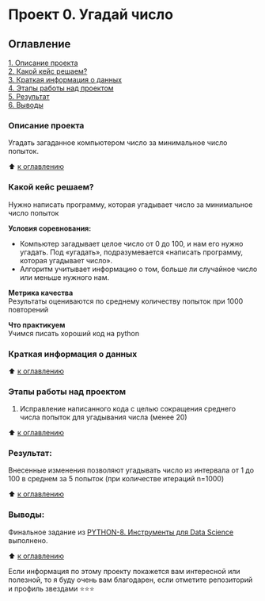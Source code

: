 # Проект 0. Угадай число

## Оглавление  
[1. Описание проекта](https://github.com/IgorA62/Project0/blob/main/README.md#Описание-проекта)  
[2. Какой кейс решаем?](https://github.com/IgorA62/Project0/blob/main/README.md#Какой-кейс-решаем)  
[3. Краткая информация о данных](https://github.com/IgorA62/Project0/blob/main/README.md#Краткая-информация-о-данных)  
[4. Этапы работы над проектом](https://github.com/IgorA62/Project0/blob/main/README.md#Этапы-работы-над-проектом)  
[5. Результат](https://github.com/IgorA62/Project0/blob/main/README.md#Результат)    
[6. Выводы](https://github.com/IgorA62/Project0/blob/main/README.md#Выводы) 

### Описание проекта    
Угадать загаданное компьютером число за минимальное число попыток.

:arrow_up: [к оглавлению](https://github.com/IgorA62/Project0/blob/main/README.md#Оглавление)


### Какой кейс решаем?    
Нужно написать программу, которая угадывает число за минимальное число попыток

**Условия соревнования:**  
- Компьютер загадывает целое число от 0 до 100, и нам его нужно угадать. Под «угадать», подразумевается «написать программу, которая угадывает число».
- Алгоритм учитывает информацию о том, больше ли случайное число или меньше нужного нам.

**Метрика качества**     
Результаты оцениваются по среднему количеству попыток при 1000 повторений

**Что практикуем**     
Учимся писать хороший код на python


### Краткая информация о данных

  
:arrow_up: [к оглавлению](https://github.com/IgorA62/Project0/blob/main/README.md#Оглавление)


### Этапы работы над проектом  
1. Исправление написанного кода с целью сокращения среднего числа попыток для угадывания числа (менее 20) 

:arrow_up: [к оглавлению](https://github.com/IgorA62/Project0/blob/main/README.md#Оглавление)


### Результат:  
Внесенные изменения позволяют угадывать число из интервала от 1 до 100 в среднем за 5 попыток (при количестве итераций n=1000)

:arrow_up: [к оглавлению](https://github.com/IgorA62/Project0/blob/main/README.md#Оглавление)


### Выводы:  
Финальное задание из [PYTHON-8. Инструменты для Data Science](https://skillfactory.ru/data-science-specialization) выполнено.

:arrow_up: [к оглавлению](https://github.com/IgorA62/Project0/blob/main/README.md#Оглавление)


Если информация по этому проекту покажется вам интересной или полезной, то я буду очень вам благодарен, если отметите репозиторий и профиль звездами ⭐️⭐️⭐️